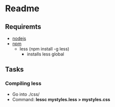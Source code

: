 # Readme
## Requiremts
* [nodejs](https://nodejs.org/en/ "Node")
* [npm](https://www.npmjs.com/ "Npm")
    * less (npm install -g less)
        * installs less global

## Tasks
### Compiling less
* Go into ./css/
* Command: <b>lessc mystyles.less > mystyles.css</b>